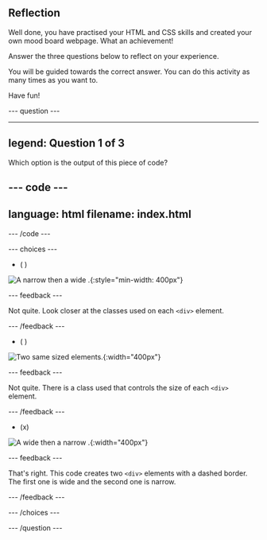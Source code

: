 ## Reflection

Well done, you have practised your HTML and CSS skills and created your own mood board webpage. What an achievement!

Answer the three questions below to reflect on your experience.

You will be guided towards the correct answer. You can do this activity as many times as you want to.

Have fun!

--- question ---

---
legend: Question 1 of 3
---

Which option is the output of this piece of code?

--- code ---
---
language: html
filename: index.html
---
<section class="wrap">
  <div class="wide dashed-border tile">
  </div>
  <div class="narrow dashed-border tile">
  </div>
</section>

--- /code ---

--- choices ---

- ( )

![A narrow <code><div></code> then a wide <code><div></code>.](images/narrow-wide.png){:style="min-width: 400px"}

  --- feedback ---

Not quite. Look closer at the classes used on each `<div>` element.

  --- /feedback ---

- ( )

![Two same sized <code><div></code> elements.](images/normal-normal.png){:width="400px"}

  --- feedback ---

Not quite. There is a class used that controls the size of each `<div>` element.

  --- /feedback ---

- (x)

![A wide <code><div></code> then a narrow <code><div></code>.](images/wide-narrow.png){:width="400px"}

  --- feedback ---

That's right. This code creates two `<div>` elements with a dashed border. The first one is wide and the second one is narrow.

  --- /feedback ---

--- /choices ---

--- /question ---
